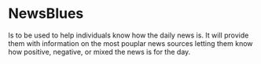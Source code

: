 # NewsBlues

Is to be used to help individuals know how the daily news is. It will provide them with information on the most pouplar news sources letting them know how positive, negative, or mixed the news is for the day.
